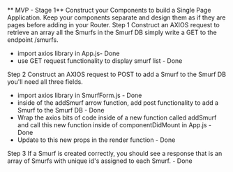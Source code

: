 ** MVP - Stage 1**
Construct your Components to build a Single Page Application. Keep your components separate and design them as if they are pages before adding in your Router.
Step 1
 Construct an AXIOS request to retrieve an array all the Smurfs in the Smurf DB simply write a GET to the endpoint /smurfs.
 - import axios library in App.js- Done
 - use GET request functionality to display smurf list - Done

Step 2
 Construct an AXIOS request to POST to add a Smurf to the Smurf DB you'll need all three fields.
 - import axios library in SmurfForm.js - Done
 - inside of the addSmurf arrow function, add post functionality to add a Smurf to the Smurf DB - Done
 - Wrap the axios bits of code inside of a new function called addSmurf and call this new function inside of componentDidMount in App.js - Done
 - Update to this new props in the render function - Done

Step 3
 If a Smurf is created correctly, you should see a response that is an array of Smurfs with unique id's assigned to each Smurf. - Done



